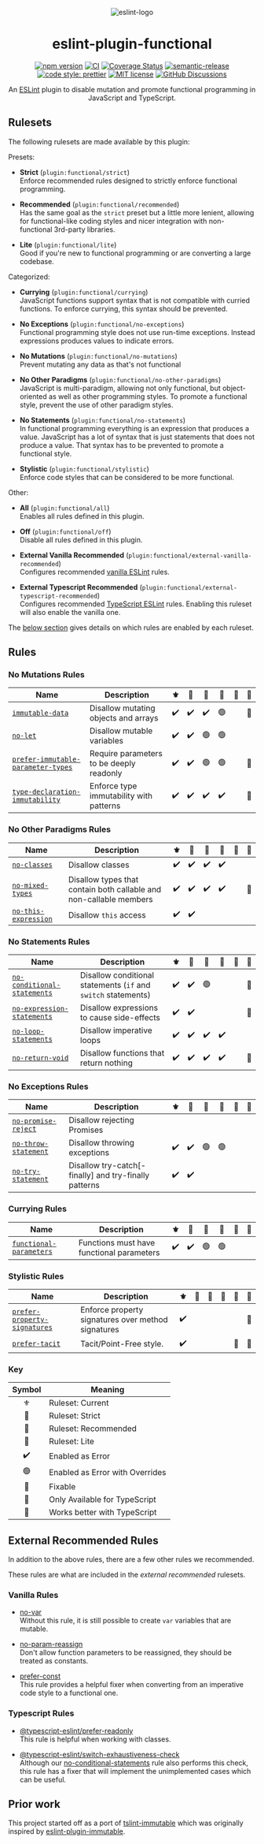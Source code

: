 <div align="center">

![eslint-logo](docs/assets/eslint-functional-logo.png?sanitize=true)

# eslint-plugin-functional

[![npm version](https://img.shields.io/npm/v/eslint-plugin-functional.svg?style=flat)](https://www.npmjs.com/package/eslint-plugin-functional)
[![CI](https://github.com/eslint-functional/eslint-plugin-functional/actions/workflows/ci.yml/badge.svg)](https://github.com/eslint-functional/eslint-plugin-functional/actions/workflows/ci.yml)
[![Coverage Status](https://codecov.io/gh/eslint-functional/eslint-plugin-functional/branch/main/graph/badge.svg)](https://codecov.io/gh/eslint-functional/eslint-plugin-functional)
[![semantic-release](https://img.shields.io/badge/%20%20%F0%9F%93%A6%F0%9F%9A%80-semantic--release-e10079.svg?style=flat)](https://github.com/semantic-release/semantic-release)
[![code style: prettier](https://img.shields.io/badge/code_style-prettier-ff69b4.svg?style=flat)](https://github.com/prettier/prettier)
[![MIT license](https://img.shields.io/github/license/eslint-functional/eslint-plugin-functional.svg?style=flat)](https://opensource.org/licenses/MIT)
[![GitHub Discussions](https://img.shields.io/github/discussions/eslint-functional/eslint-plugin-functional)](https://github.com/eslint-functional/eslint-plugin-functional/discussions)

An [ESLint](http://eslint.org) plugin to disable mutation and promote functional programming in JavaScript and TypeScript.

</div>

## Rulesets

The following rulesets are made available by this plugin:

Presets:

- **Strict** (`plugin:functional/strict`)\
  Enforce recommended rules designed to strictly enforce functional programming.

- **Recommended** (`plugin:functional/recommended`)\
  Has the same goal as the `strict` preset but a little more lenient, allowing for functional-like coding styles and nicer integration with non-functional 3rd-party libraries.

- **Lite** (`plugin:functional/lite`)\
  Good if you're new to functional programming or are converting a large codebase.

Categorized:

- **Currying** (`plugin:functional/currying`)\
  JavaScript functions support syntax that is not compatible with curried functions. To enforce currying, this syntax should be prevented.

- **No Exceptions** (`plugin:functional/no-exceptions`)\
  Functional programming style does not use run-time exceptions. Instead expressions produces values to indicate errors.

- **No Mutations** (`plugin:functional/no-mutations`)\
  Prevent mutating any data as that's not functional

- **No Other Paradigms** (`plugin:functional/no-other-paradigms`)\
  JavaScript is multi-paradigm, allowing not only functional, but object-oriented as well as other programming styles. To promote a functional style, prevent the use of other paradigm styles.

- **No Statements** (`plugin:functional/no-statements`)\
  In functional programming everything is an expression that produces a value. JavaScript has a lot of syntax that is just statements that does not produce a value. That syntax has to be prevented to promote a functional style.

- **Stylistic** (`plugin:functional/stylistic`)\
  Enforce code styles that can be considered to be more functional.

Other:

- **All** (`plugin:functional/all`)\
  Enables all rules defined in this plugin.

- **Off** (`plugin:functional/off`)\
  Disable all rules defined in this plugin.

- **External Vanilla Recommended** (`plugin:functional/external-vanilla-recommended`)\
  Configures recommended [vanilla ESLint](https://www.npmjs.com/package/eslint) rules.

- **External Typescript Recommended** (`plugin:functional/external-typescript-recommended`)\
  Configures recommended [TypeScript ESLint](https://www.npmjs.com/package/@typescript-eslint/eslint-plugin) rules. Enabling this ruleset will also enable the vanilla one.

The [below section](#rules) gives details on which rules are enabled by each ruleset.

## Rules

### No Mutations Rules

| Name                                                                                   | Description                              | <span title="No Mutations">:fleur_de_lis:</span> | <span title="Strict">:speak_no_evil:</span> | <span title="Recommended">:see_no_evil:</span> | <span title="Lite">:hear_no_evil:</span> | :wrench: |   :blue_heart:    |
| -------------------------------------------------------------------------------------- | ---------------------------------------- | :----------------------------------------------: | :-----------------------------------------: | :--------------------------------------------: | :--------------------------------------: | :------: | :---------------: |
| [`immutable-data`](./docs/rules/immutable-data.md)                                     | Disallow mutating objects and arrays     |                :heavy_check_mark:                |             :heavy_check_mark:              |               :heavy_check_mark:               |              :green_circle:              |          |   :blue_heart:    |
| [`no-let`](./docs/rules/no-let.md)                                                     | Disallow mutable variables               |                :heavy_check_mark:                |             :heavy_check_mark:              |                 :green_circle:                 |              :green_circle:              |          |                   |
| [`prefer-immutable-parameter-types`](./docs/rules/prefer-immutable-parameter-types.md) | Require parameters to be deeply readonly |                :heavy_check_mark:                |             :heavy_check_mark:              |                 :green_circle:                 |              :green_circle:              |          | :thought_balloon: |
| [`type-declaration-immutability`](./docs/rules/type-declaration-immutability.md)       | Enforce type immutability with patterns  |                :heavy_check_mark:                |             :heavy_check_mark:              |               :heavy_check_mark:               |            :heavy_check_mark:            |          | :thought_balloon: |

### No Other Paradigms Rules

| Name                                                       | Description                                                        | <span title="No Other Paradigms">:fleur_de_lis:</span> | <span title="Strict">:speak_no_evil:</span> | <span title="Recommended">:see_no_evil:</span> | <span title="Lite">:hear_no_evil:</span> | :wrench: |   :blue_heart:    |
| ---------------------------------------------------------- | ------------------------------------------------------------------ | :----------------------------------------------------: | :-----------------------------------------: | :--------------------------------------------: | :--------------------------------------: | :------: | :---------------: |
| [`no-classes`](./docs/rules/no-classes.md)                 | Disallow classes                                                   |                   :heavy_check_mark:                   |             :heavy_check_mark:              |               :heavy_check_mark:               |            :heavy_check_mark:            |          |                   |
| [`no-mixed-types`](./docs/rules/no-mixed-types.md)         | Disallow types that contain both callable and non-callable members |                   :heavy_check_mark:                   |             :heavy_check_mark:              |               :heavy_check_mark:               |            :heavy_check_mark:            |          | :thought_balloon: |
| [`no-this-expression`](./docs/rules/no-this-expression.md) | Disallow `this` access                                             |                   :heavy_check_mark:                   |             :heavy_check_mark:              |                                                |                                          |          |                   |

### No Statements Rules

| Name                                                                     | Description                                                    | <span title="No Statements">:fleur_de_lis:</span> | <span title="Strict">:speak_no_evil:</span> | <span title="Recommended">:see_no_evil:</span> | <span title="Lite">:hear_no_evil:</span> | :wrench: |   :blue_heart:    |
| ------------------------------------------------------------------------ | -------------------------------------------------------------- | :-----------------------------------------------: | :-----------------------------------------: | :--------------------------------------------: | :--------------------------------------: | :------: | :---------------: |
| [`no-conditional-statements`](./docs/rules/no-conditional-statements.md) | Disallow conditional statements (`if` and `switch` statements) |                :heavy_check_mark:                 |             :heavy_check_mark:              |                 :green_circle:                 |                                          |          | :thought_balloon: |
| [`no-expression-statements`](./docs/rules/no-expression-statements.md)   | Disallow expressions to cause side-effects                     |                :heavy_check_mark:                 |             :heavy_check_mark:              |                                                |                                          |          | :thought_balloon: |
| [`no-loop-statements`](./docs/rules/no-loop-statements.md)               | Disallow imperative loops                                      |                :heavy_check_mark:                 |             :heavy_check_mark:              |               :heavy_check_mark:               |            :heavy_check_mark:            |          |                   |
| [`no-return-void`](./docs/rules/no-return-void.md)                       | Disallow functions that return nothing                         |                :heavy_check_mark:                 |             :heavy_check_mark:              |               :heavy_check_mark:               |            :heavy_check_mark:            |          | :thought_balloon: |

### No Exceptions Rules

| Name                                                       | Description                                           | <span title="No Exceptions">:fleur_de_lis:</span> | <span title="Strict">:speak_no_evil:</span> | <span title="Recommended">:see_no_evil:</span> | <span title="Lite">:hear_no_evil:</span> | :wrench: | :blue_heart: |
| ---------------------------------------------------------- | ----------------------------------------------------- | :-----------------------------------------------: | :-----------------------------------------: | :--------------------------------------------: | :--------------------------------------: | :------: | :----------: |
| [`no-promise-reject`](./docs/rules/no-promise-reject.md)   | Disallow rejecting Promises                           |                                                   |                                             |                                                |                                          |          |              |
| [`no-throw-statement`](./docs/rules/no-throw-statement.md) | Disallow throwing exceptions                          |                :heavy_check_mark:                 |             :heavy_check_mark:              |                 :green_circle:                 |              :green_circle:              |          |              |
| [`no-try-statement`](./docs/rules/no-try-statement.md)     | Disallow try-catch[-finally] and try-finally patterns |                :heavy_check_mark:                 |             :heavy_check_mark:              |                                                |                                          |          |              |

### Currying Rules

| Name                                                             | Description                               | <span title="Currying">:fleur_de_lis:</span> | <span title="Strict">:speak_no_evil:</span> | <span title="Recommended">:see_no_evil:</span> | <span title="Lite">:hear_no_evil:</span> | :wrench: | :blue_heart: |
| ---------------------------------------------------------------- | ----------------------------------------- | :------------------------------------------: | :-----------------------------------------: | :--------------------------------------------: | :--------------------------------------: | :------: | :----------: |
| [`functional-parameters`](./docs/rules/functional-parameters.md) | Functions must have functional parameters |              :heavy_check_mark:              |             :heavy_check_mark:              |                 :green_circle:                 |              :green_circle:              |          |              |

### Stylistic Rules

| Name                                                                       | Description                                        | <span title="Stylistic">:fleur_de_lis:</span> | <span title="Strict">:speak_no_evil:</span> | <span title="Recommended">:see_no_evil:</span> | <span title="Lite">:hear_no_evil:</span> | :wrench: |   :blue_heart:    |
| -------------------------------------------------------------------------- | -------------------------------------------------- | :-------------------------------------------: | :-----------------------------------------: | :--------------------------------------------: | :--------------------------------------: | :------: | :---------------: |
| [`prefer-property-signatures`](./docs/rules/prefer-property-signatures.md) | Enforce property signatures over method signatures |              :heavy_check_mark:               |                                             |                                                |                                          |          | :thought_balloon: |
| [`prefer-tacit`](./docs/rules/prefer-tacit.md)                             | Tacit/Point-Free style.                            |              :heavy_check_mark:               |                                             |                                                |                                          | :wrench: |   :blue_heart:    |

### Key

|       Symbol       | Meaning                                                                                                                          |
| :----------------: | -------------------------------------------------------------------------------------------------------------------------------- |
|   :fleur_de_lis:   | Ruleset: Current                                                                                                                 |
|  :speak_no_evil:   | Ruleset: Strict                                                                                                                  |
|   :see_no_evil:    | Ruleset: Recommended                                                                                                             |
|   :hear_no_evil:   | Ruleset: Lite                                                                                                                    |
| :heavy_check_mark: | Enabled as Error                                                                                                                 |
|   :green_circle:   | Enabled as Error with Overrides                                                                                                  |
|      :wrench:      | Fixable                                                                                                                          |
| :thought_balloon:  | Only Available for TypeScript                                                                                                    |
|    :blue_heart:    | <span title="Type Information will be used if available making the rule work in more cases.">Works better with TypeScript</span> |

<!--
|    :warning:    | Enabled as Warning                |
| :yellow_circle: | Enabled as Warning with Overrides |
-->

## External Recommended Rules

In addition to the above rules, there are a few other rules we recommended.

These rules are what are included in the _external recommended_ rulesets.

### Vanilla Rules

- [no-var](https://eslint.org/docs/rules/no-var)\
  Without this rule, it is still possible to create `var` variables that are mutable.

- [no-param-reassign](https://eslint.org/docs/rules/no-param-reassign)\
  Don't allow function parameters to be reassigned, they should be treated as constants.

- [prefer-const](https://eslint.org/docs/rules/prefer-const)\
  This rule provides a helpful fixer when converting from an imperative code style to a functional one.

### Typescript Rules

- [@typescript-eslint/prefer-readonly](https://github.com/typescript-eslint/typescript-eslint/blob/main/packages/eslint-plugin/docs/rules/prefer-readonly.md)\
  This rule is helpful when working with classes.

- [@typescript-eslint/switch-exhaustiveness-check](https://github.com/typescript-eslint/typescript-eslint/blob/main/packages/eslint-plugin/docs/rules/switch-exhaustiveness-check.md)\
  Although our [no-conditional-statements](./docs/rules/no-conditional-statements.md) rule also performs this check, this rule has a fixer that will implement the unimplemented cases which can be useful.

## Prior work

This project started off as a port of [tslint-immutable](https://github.com/jonaskello/tslint-immutable) which was originally inspired by [eslint-plugin-immutable](https://github.com/jhusain/eslint-plugin-immutable).
